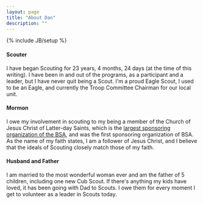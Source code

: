 ```yaml
---
layout: page
title: "About Dan"
description: ""
---
```

{% include JB/setup %}
#### Scouter

I have began Scouting for 23 years, 4 months, 24 days (at the time of this writing). I have been in and out of the programs, as a participant and a leader, but I have never quit being a Scout. I'm a proud Eagle Scout, I used to be an Eagle, and currently the Troop Committee Chairman for our local unit.

#### Mormon

I owe my involvement in scouting to my being a member of the Church of Jesus Christ of Latter-day Saints, which is the [largest sponsoring organization of the BSA](http://www.scouting.org/About/FactSheets/operating_orgs/Latter-day_Saints.aspx), and was the first sponsoring organization of BSA. As the name of my faith states, I am a follower of Jesus Christ, and I believe that the ideals of Scouting closely match those of my faith.

#### Husband and Father

I am married to the most wonderful woman ever and am the father of 5 children, including one new Cub Scout. If there's anything my kids have loved, it has been going with Dad to Scouts. I owe them for every moment I get to volunteer as a leader in Scouts today.